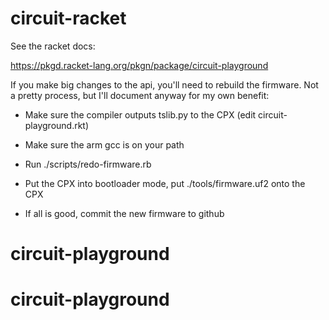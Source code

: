 # circuit-racket

See the racket docs:

https://pkgd.racket-lang.org/pkgn/package/circuit-playground

If you make big changes to the api, you'll need to rebuild the firmware.  Not a pretty process, but I'll document anyway for my own benefit:

* Make sure the compiler outputs tslib.py to the CPX (edit circuit-playground.rkt)
* Make sure the arm gcc is on your path
* Run ./scripts/redo-firmware.rb
* Put the CPX into bootloader mode, put ./tools/firmware.uf2 onto the CPX

* If all is good, commit the new firmware to github

# circuit-playground
# circuit-playground
